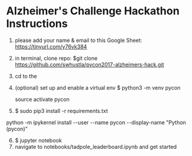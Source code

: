 Alzheimer's Challenge Hackathon Instructions
====================


1. please add your name & email to this Google Sheet: https://tinyurl.com/y76vk384
2. in terminal, clone repo: $git clone https://github.com/swhustla/pycon2017-alzheimers-hack.git <destination folder>
3. cd to the <destination folder>
4. (optional) set up and enable a virtual env 
  $ python3 -m venv pycon 
  
    source activate pycon

5. $ sudo pip3 install -r requirements.txt

  python -m ipykernel install --user --name pycon --display-name "Python (pycon)"  

6. $ jupyter notebook
7. navigate to notebooks/tadpole_leaderboard.ipynb and get started
